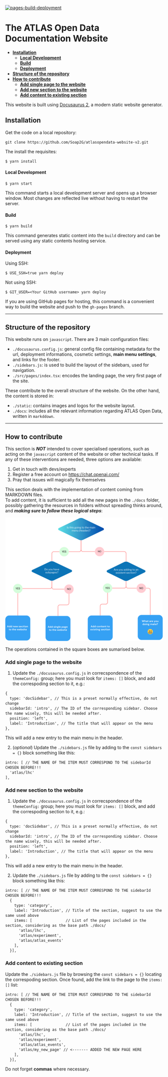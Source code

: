 [![pages-build-deployment](https://github.com/Soap2G/atlasopendata-website-v2/actions/workflows/pages/pages-build-deployment/badge.svg)](https://github.com/Soap2G/atlasopendata-website-v2/actions/workflows/pages/pages-build-deployment)

# The ATLAS Open Data Documentation Website

- **[Installation](#installation)**
    - **[Local Development](#local-development)**
    - **[Build](#build)**
    - **[Deployment](#deployment)**
- **[Structure of the repository](#structure-of-the-repository)** 
- **[How to contribute](#how-to-contribute)**
    - **[Add single page to the website](#add-single-page-to-the-website)**
    - **[Add new section to the website](#add-new-section-to-the-website)**
    - **[Add content to existing section](#add-content-to-existing-section)**


This website is built using [Docusaurus 2](https://docusaurus.io/), a modern static website generator.

## Installation
Get the code on a local repository:
```
git clone https://github.com/Soap2G/atlasopendata-website-v2.git
```
The install the requisites:
```
$ yarn install
```

#### Local Development

```
$ yarn start
```

This command starts a local development server and opens up a browser window. Most changes are reflected live without having to restart the server.

#### Build

```
$ yarn build
```

This command generates static content into the `build` directory and can be served using any static contents hosting service.

#### Deployment

Using SSH:

```
$ USE_SSH=true yarn deploy
```

Not using SSH:

```
$ GIT_USER=<Your GitHub username> yarn deploy
```

If you are using GitHub pages for hosting, this command is a convenient way to build the website and push to the `gh-pages` branch.

---

## Structure of the repository

This website runs on `javascript`. There are 3 main configuration files:
- `./docusaurus.config.js`: general config file containing metadata for the url, deployment informations, cosmetic settings, **main menu settings**, and links for the footer. 
- `./sidebars.js`: is used to build the layout of the sidebars, used for navigation.
- `./src/pages/index.tsx`: encodes the landing page, the very first page of the site.

These contribute to the overall structure of the website. 
On the other hand, the content is stored in: 
- `./static`: contains images and logos for the website layout.
- `./docs`: includes all the relevant information regarding ATLAS Open Data, written in `markddown`.

---

## How to contribute
This section is _**NOT**_ intended to cover specialised operations, such as acting on the `javascript` content of the website or other technical tasks. 
If any of these interventions are needed, three options are available:
1. Get in touch with devs/experts
2. Register a free account on https://chat.openai.com/
3. Pray that issues will magically fix themselves

This section deals with the implementation of content coming from MARKDOWN files. <br>
To add content, it is sufficient to add all the new pages in the `./docs` folder, possibly gathering the resources in folders without spreading thinks around, and _**making sure to follow these logical steps**_:

<div align="center">

![Alt text](static/img/graph.png)

</div>
The operations contained in the square boxes are sumarised below.

### Add single page to the website
1. Update the `./docusaurus.config.js` in correcspondence of the `themeConfig:` group; here you must look for `items: []` block, and add the correspoding section to it, e.g.:
```
{
  type: 'docSidebar', // This is a preset normally effective, do not change
  sidebarId: 'intro', // The ID of the corresponding sidebar. Choose the name wisely, this will be needed after.
  position: 'left',
  label: 'Introduction', // The title that will appear on the menu
},
```
This will add a new entry to the main menu in the header.

2. (_optional_) Update the `./sidebars.js` file by adding to the `const sidebars = {}` block something like this:
```
intro: [ // THE NAME OF THE ITEM MUST CORRESPOND TO THE sidebarId CHOSEN BEFORE!!!
  'atlas/lhc'
],
```

### Add new section to the website
1. Update the `./docusaurus.config.js` in correcspondence of the `themeConfig:` group; here you must look for `items: []` block, and add the correspoding section to it, e.g.:
```
{
  type: 'docSidebar', // This is a preset normally effective, do not change
  sidebarId: 'intro', // The ID of the corresponding sidebar. Choose the name wisely, this will be needed after.
  position: 'left',
  label: 'Introduction', // The title that will appear on the menu
},
```
This will add a new entry to the main menu in the header.

2. Update the `./sidebars.js` file by adding to the `const sidebars = {}` block something like this:
```
intro: [ // THE NAME OF THE ITEM MUST CORRESPOND TO THE sidebarId CHOSEN BEFORE!!!
  {
    type: 'category',
    label: 'Introduction', // Title of the section, suggest to use the same used above
    items: [               // List of the pages included in the section, considering as the base path ./docs/
      'atlas/lhc', 
      'atlas/experiment', 
      'atlas/atlas_events'
    ],
  }],
```
### Add content to existing section

Update the `./sidebars.js` file by browsing the `const sidebars = {}` locating the correspoding section. Once found, add the link to the page to the `items: []` list:
```
intro: [ // THE NAME OF THE ITEM MUST CORRESPOND TO THE sidebarId CHOSEN BEFORE!!!
  {
    type: 'category',
    label: 'Introduction', // Title of the section, suggest to use the same used above
    items: [               // List of the pages included in the section, considering as the base path ./docs/
      'atlas/lhc', 
      'atlas/experiment', 
      'atlas/atlas_events',
      'atlas/my_new_page' // <------- ADDED THE NEW PAGE HERE
    ],
  }],
```
Do not forget **commas** where necessary.

